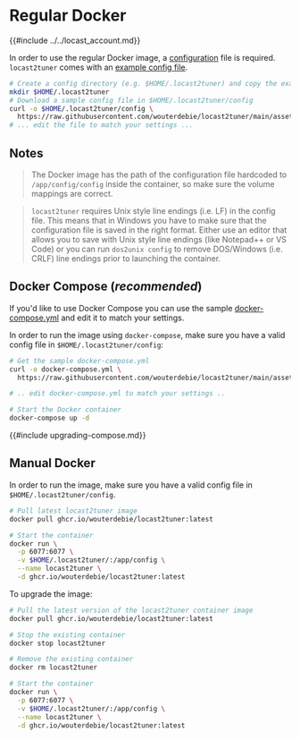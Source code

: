 # Regular Docker
{{#include ../../locast_account.md}}

In order to use the regular Docker image, a [configuration](../configuration.md) file is required. `locast2tuner` comes with an [example config file](https://raw.githubusercontent.com/wouterdebie/locast2tuner/main/assets/config.example).

```bash
# Create a config directory (e.g. $HOME/.locast2tuner) and copy the example file in there:
mkdir $HOME/.locast2tuner
# Download a sample config file in $HOME/.locast2tuner/config
curl -o $HOME/.locast2tuner/config \
  https://raw.githubusercontent.com/wouterdebie/locast2tuner/main/assets/config.example
# ... edit the file to match your settings ...
```

## Notes
>The Docker image has the path of the configuration file hardcoded to `/app/config/config` inside the container, so make sure the volume mappings are correct.

>`locast2tuner` requires Unix style line endings (i.e. LF) in the config file. This means that in Windows you have to make sure that the configuration file is saved in the right format. Either use an editor that allows you to save with Unix style line endings (like Notepad++ or VS Code) or you can run `dos2unix config` to remove DOS/Windows (i.e. CRLF) line endings prior to launching the container.

## Docker Compose (_recommended_)

If you'd like to use Docker Compose  you can use the sample [docker-compose.yml](https://github.com/wouterdebie/locast2tuner/blob/main/assets/docker/docker-compose.yml) and edit it to match your settings.

In order to run the image using `docker-compose`, make sure you have a valid config file in `$HOME/.locast2tuner/config`:

```sh
# Get the sample docker-compose.yml
curl -o docker-compose.yml \
  https://raw.githubusercontent.com/wouterdebie/locast2tuner/main/assets/docker/docker-compose.yml

# .. edit docker-compose.yml to match your settings ..

# Start the Docker container
docker-compose up -d
```

{{#include upgrading-compose.md}}

## Manual Docker

In order to run the image, make sure you have a valid config file in `$HOME/.locast2tuner/config`.
```sh
# Pull latest locast2tuner image
docker pull ghcr.io/wouterdebie/locast2tuner:latest

# Start the container
docker run \
  -p 6077:6077 \
  -v $HOME/.locast2tuner/:/app/config \
  --name locast2tuner \
  -d ghcr.io/wouterdebie/locast2tuner:latest
```

To upgrade the image:

```sh
# Pull the latest version of the locast2tuner container image
docker pull ghcr.io/wouterdebie/locast2tuner:latest

# Stop the existing container
docker stop locast2tuner

# Remove the existing container
docker rm locast2tuner

# Start the container
docker run \
  -p 6077:6077 \
  -v $HOME/.locast2tuner/:/app/config \
  --name locast2tuner \
  -d ghcr.io/wouterdebie/locast2tuner:latest
```
